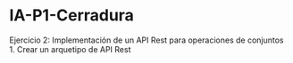 # IA-P1-Cerradura
Ejercicio 2: Implementación de un API Rest para operaciones de conjuntos 1. Crear un arquetipo de API Rest 
